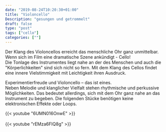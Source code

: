 ```yaml
---
date: "2019-08-24T10:20:30+01:00"
title: "Violoncello"
Description: "gesungen und getrommelt"
draft: false
type: "post"
tags: ["cello"]
categories: [""]
---
```


Der Klang des Violoncellos erreicht das menschliche Ohr ganz unmittelbar. Wenn sich im Film eine dramatische Szene ankündigt - Cello!  
Die Tonlage des Instrumentes liegt nahe an der des Menschen und auch die "Körperlichkeiten" sind sich nicht so fern. Mit dem Klang des Cellos findet eine innere Vielstimmigkeit mit Leichtigkeit ihren Ausdruck.

Experimentierfreude und Violoncello – das ist eines.   
Neben Melodie und klanglicher Vielfalt stehen rhythmische und perkussive Möglichkeiten. Das bedeutet allerdings, sich mit dem Ohr ganz nahe an das Instrument zu begeben. Die folgenden Stücke benötigen keine elektronischen Effekte oder Loops.

{{< youtube "6UMN016OnwE" >}}
<br><br>
{{< youtube "rEMza6FIQ8g" >}}
